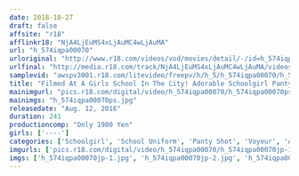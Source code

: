 ```yaml
---
date: 2018-10-27
draft: false
affsite: "r18"
afflinkr18: "NjA4LjEuMS4xLjAuMC4wLjAuMA"
url: "h_574iqpa00070"
urloriginal: "http://www.r18.com/videos/vod/movies/detail/-/id=h_574iqpa00070"
urlfinal: "http://media.r18.com/track/NjA4LjEuMS4xLjAuMC4wLjAuMA/videos/vod/movies/detail/-/id=h_574iqpa00070"
samplevid: "awspv3001.r18.com/litevideo/freepv/h/h_5/h_574iqpa00070/h_574iqpa00070_dmb_w.mp4"
title: "Filmed At A Girls School In The City! Adorable Schoolgirl Panty Shots - 40 Girls, 4-Hour Special"
mainimgurl: "pics.r18.com/digital/video/h_574iqpa00070/h_574iqpa00070ps.jpg"
mainimgs: "h_574iqpa00070ps.jpg"
releasedate: "Aug. 12, 2016"
duration: 241
productioncomp: "Only 1980 Yen"
girls: ['----']
categories: ['Schoolgirl', 'School Uniform', 'Panty Shot', 'Voyeur', 'Amateur', 'Compilation', 'Over 4 Hours']
imgurls: ['pics.r18.com/digital/video/h_574iqpa00070/h_574iqpa00070jp-1.jpg', 'pics.r18.com/digital/video/h_574iqpa00070/h_574iqpa00070jp-2.jpg', 'pics.r18.com/digital/video/h_574iqpa00070/h_574iqpa00070jp-3.jpg', 'pics.r18.com/digital/video/h_574iqpa00070/h_574iqpa00070jp-4.jpg', 'pics.r18.com/digital/video/h_574iqpa00070/h_574iqpa00070jp-5.jpg', 'pics.r18.com/digital/video/h_574iqpa00070/h_574iqpa00070jp-6.jpg', 'pics.r18.com/digital/video/h_574iqpa00070/h_574iqpa00070jp-7.jpg', 'pics.r18.com/digital/video/h_574iqpa00070/h_574iqpa00070jp-8.jpg', 'pics.r18.com/digital/video/h_574iqpa00070/h_574iqpa00070jp-9.jpg', 'pics.r18.com/digital/video/h_574iqpa00070/h_574iqpa00070jp-10.jpg', 'pics.r18.com/digital/video/h_574iqpa00070/h_574iqpa00070jp-11.jpg', 'pics.r18.com/digital/video/h_574iqpa00070/h_574iqpa00070jp-12.jpg', 'pics.r18.com/digital/video/h_574iqpa00070/h_574iqpa00070jp-13.jpg', 'pics.r18.com/digital/video/h_574iqpa00070/h_574iqpa00070jp-14.jpg', 'pics.r18.com/digital/video/h_574iqpa00070/h_574iqpa00070jp-15.jpg', 'pics.r18.com/digital/video/h_574iqpa00070/h_574iqpa00070jp-16.jpg', 'pics.r18.com/digital/video/h_574iqpa00070/h_574iqpa00070jp-17.jpg', 'pics.r18.com/digital/video/h_574iqpa00070/h_574iqpa00070jp-18.jpg', 'pics.r18.com/digital/video/h_574iqpa00070/h_574iqpa00070jp-19.jpg', 'pics.r18.com/digital/video/h_574iqpa00070/h_574iqpa00070jp-20.jpg']
imgs: ['h_574iqpa00070jp-1.jpg', 'h_574iqpa00070jp-2.jpg', 'h_574iqpa00070jp-3.jpg', 'h_574iqpa00070jp-4.jpg', 'h_574iqpa00070jp-5.jpg', 'h_574iqpa00070jp-6.jpg', 'h_574iqpa00070jp-7.jpg', 'h_574iqpa00070jp-8.jpg', 'h_574iqpa00070jp-9.jpg', 'h_574iqpa00070jp-10.jpg', 'h_574iqpa00070jp-11.jpg', 'h_574iqpa00070jp-12.jpg', 'h_574iqpa00070jp-13.jpg', 'h_574iqpa00070jp-14.jpg', 'h_574iqpa00070jp-15.jpg', 'h_574iqpa00070jp-16.jpg', 'h_574iqpa00070jp-17.jpg', 'h_574iqpa00070jp-18.jpg', 'h_574iqpa00070jp-19.jpg', 'h_574iqpa00070jp-20.jpg']
---
```

